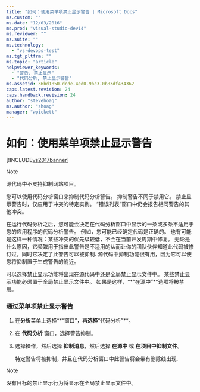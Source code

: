 ```yaml
---
title: "如何：使用菜单项禁止显示警告 | Microsoft Docs"
ms.custom: ""
ms.date: "12/03/2016"
ms.prod: "visual-studio-dev14"
ms.reviewer: ""
ms.suite: ""
ms.technology: 
  - "vs-devops-test"
ms.tgt_pltfrm: ""
ms.topic: "article"
helpviewer_keywords: 
  - "警告, 禁止显示"
  - "代码分析, 禁止显示警告"
ms.assetid: 36bd1850-dcde-4ed0-9bc3-0b83df434362
caps.latest.revision: 24
caps.handback.revision: 24
author: "stevehoag"
ms.author: "shoag"
manager: "wpickett"
---
```

# 如何：使用菜单项禁止显示警告
[!INCLUDE[vs2017banner](../code-quality/includes/vs2017banner.md)]

> [!NOTE]
>  源代码中不支持抑制网站项目。  
  
 您可以使用代码分析窗口来抑制代码分析警告。  抑制警告不同于禁用它。  禁止显示警告时，仅应用于冲突的特定实例。  “错误列表”窗口中仍会报告相同警告的其他冲突。  
  
 在运行代码分析之后，您可能会决定在代码分析窗口中显示的一条或多条不适用于您的应用程序的代码分析警告。  例如，您可能已经确定代码是正确的。  也有可能是这样一种情况：某些冲突的优先级较低，不会在当前开发周期中修复。  无论是什么原因，它频繁用于指出此警告是不适用的从而让你的团队伙伴知道此代码被修订过，同时它决定了此警告可以被抑制.  源代码中抑制功能很有用，因为它可以使您将抑制置于生成警告的附近。  
  
 可以选择禁止显示功能将出现在源代码中还是全局禁止显示文件中。  某些禁止显示功能必须置于全局禁止显示文件中。  如果是这样，**“在源中”**选项将被禁用。  
  
### 通过菜单项禁止显示警告  
  
1.  在**分析**菜单上选择**“窗口”**，再选择**“代码分析”**。  
  
2.  在 **代码分析** 窗口，选择警告抑制。  
  
3.  选择操作，然后选择 **抑制消息**，然后选择 **在源中** 或 **在项目中抑制文件**。  
  
     特定警告将被抑制，并且在代码分析窗口中此警告将会带有删除线出现.  
  
> [!NOTE]
>  没有目标的禁止显示行为将显示在全局禁止显示文件中。